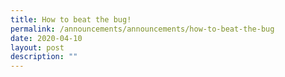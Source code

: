 ```yaml
---
title: How to beat the bug!
permalink: /announcements/announcements/how-to-beat-the-bug
date: 2020-04-10
layout: post
description: ""
---
```

